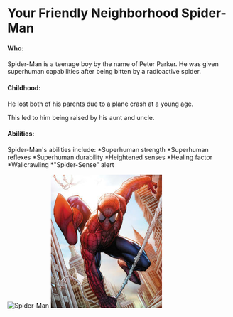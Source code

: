 # Your Friendly Neighborhood Spider-Man

#### Who:
Spider-Man is a teenage boy by the name of Peter Parker.
He was given superhuman capabilities after being bitten by a radioactive spider.

#### Childhood:
He lost both of his parents due to a plane crash at a young age.

This led to him being raised by his aunt and uncle.

#### Abilities:
Spider-Man's abilities include:
  *Superhuman strength
  *Superhuman reflexes
  *Superhuman durability
  *Heightened senses
  *Healing factor
  *Wallcrawling
  *"Spider-Sense" alert

![Spider-Man](https://www.writeups.org/wp-content/uploads/Spider-Man-Marvel-Comics-Peter-Parker-Profile.jpg)
![Spider-Man slinging][Spider-Man]

[Spider-Man]: https://github.com/NoahMarchbanks/IT1000MidtermProject/blob/main/Images/spidermanpeterparker616.jpg

